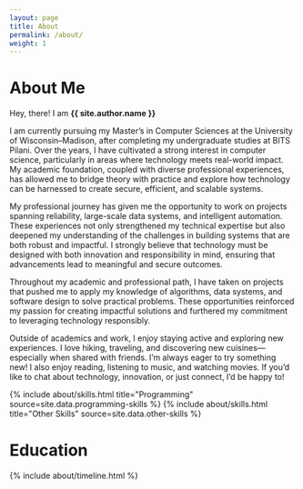 ```yaml
---
layout: page
title: About
permalink: /about/
weight: 1
---
```


# **About Me**

Hey, there! I am **{{ site.author.name }}** <br>

I am currently pursuing my Master’s in Computer Sciences at the University of Wisconsin–Madison, after completing my undergraduate studies at BITS Pilani. Over the years, I have cultivated a strong interest in computer science, particularly in areas where technology meets real-world impact. My academic foundation, coupled with diverse professional experiences, has allowed me to bridge theory with practice and explore how technology can be harnessed to create secure, efficient, and scalable systems.

My professional journey has given me the opportunity to work on projects spanning reliability, large-scale data systems, and intelligent automation. These experiences not only strengthened my technical expertise but also deepened my understanding of the challenges in building systems that are both robust and impactful. I strongly believe that technology must be designed with both innovation and responsibility in mind, ensuring that advancements lead to meaningful and secure outcomes.

Throughout my academic and professional path, I have taken on projects that pushed me to apply my knowledge of algorithms, data systems, and software design to solve practical problems. These opportunities reinforced my passion for creating impactful solutions and furthered my commitment to leveraging technology responsibly.

Outside of academics and work, I enjoy staying active and exploring new experiences. I love hiking, traveling, and discovering new cuisines—especially when shared with friends. I’m always eager to try something new! I also enjoy reading, listening to music, and watching movies. If you’d like to chat about technology, innovation, or just connect, I’d be happy to!

<!-- If you know how life works, mail me? -->

<div class="row">
{% include about/skills.html title="Programming" source=site.data.programming-skills %}
<!-- {% include about/skills.html title="Deep Learning" source=site.data.dl-skills %} -->
{% include about/skills.html title="Other Skills" source=site.data.other-skills %}
</div>
<!-- <div class="row">
{% include about/skills.html title="Framework" source=site.data.framework-skills %} -->
<!-- {% include about/skills.html title="Other Skills" source=site.data.other-skills %} -->
<!-- </div> -->

# **Education**
<div class="row">
{% include about/timeline.html %}
</div>
